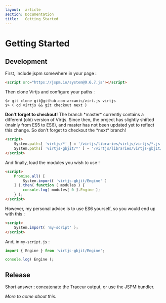 ```yaml
---
layout:  article
section: Documentation
title:   Getting Started
---
```


# Getting Started

## Development

First, include jspm somewhere in your page :

```html
<script src="https://jspm.io/system@0.6.7.js"></script>
```

Then clone Virtjs and configure your paths :

```
$> git clone git@github.com:arcanis/virt.js virtjs
$> ( cd virtjs && git checkout next )
```

<div class="alert alert-warning" role="alert">
    <strong>Don't forget to checkout!</strong> The branch *master* currently contains a different (old) version of Virtjs. Since then, the project has slightly shifted (mainly from ES5 to ES6), and master has not been updated yet to reflect this change. So don't forget to checkout the *next* branch!
</div>

```html
<script>
    System.paths[ 'virtjs/*' ] = '/virtjs/libraries/virtjs/virtjs/*.js';
    System.paths[ 'virtjs-gbjit/*' ] = '/virtjs/libraries/virtjs-gbjit/virtjs-gbjit/*.js';
</script>
```

And finally, load the modules you wish to use !

```html
<script>
    Promise.all( [
        System.import( 'virtjs-gbjit/Engine' )
    ] ).then( function ( modules ) {
        console.log( modules[ 0 ].Engine );
    } );
</script>
```

However, my personal advice is to use ES6 yourself, so you would end up with this :

```html
<script>
    System.import( 'my-script' );
</script>
```

And, in `my-script.js` :

```js
import { Engine } from 'virtjs-gbjit/Engine';

console.log( Engine );
```

## Release

Short answer : concatenate the Traceur output, or use the JSPM bundler.

*More to come about this.*

